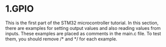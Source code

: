# 1.GPIO
This is the first part of the STM32 microcontroller tutorial. In this section, there are examples for setting output values and also reading values from inputs. These examples are placed as comments in the main.c file. To test them, you should remove /* and */ for each example.
